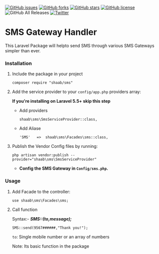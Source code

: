 [![GitHub issues](https://img.shields.io/github/issues/shihabEK/Sms-Gateway-Handler.svg)](https://github.com/shihabEK/Sms-Gateway-Handler/issues)
[![GitHub forks](https://img.shields.io/github/forks/shihabEK/Sms-Gateway-Handler.svg)](https://github.com/shihabEK/Sms-Gateway-Handler/network)
[![GitHub stars](https://img.shields.io/github/stars/shihabEK/Sms-Gateway-Handler.svg)](https://github.com/shihabEK/Sms-Gateway-Handler/stargazers)
[![GitHub license](https://img.shields.io/github/license/shihabEK/Sms-Gateway-Handler.svg)](https://github.com/shihabEK/Sms-Gateway-Handler)
![GitHub All Releases](https://img.shields.io/github/downloads/shihabEK/Sms-Gateway-Handler/total.svg)
[![Twitter](https://img.shields.io/twitter/url/https/github.com/shihabEK/Sms-Gateway-Handler.svg?style=social)](https://twitter.com/intent/tweet?text=Wow:&url=https%3A%2F%2Fgithub.com%2FshihabEK%2FSms-Gateway-Handler)

# SMS Gateway Handler

This Laravel Package will helpto  send SMS through various SMS Gateways simpler than ever.


### Installation


1. Include the package in your project

    ```
    composer require "shaab/sms"
    ```

2. Add the service provider to your `config/app.php` providers array:

    **If you're installing on Laravel 5.5+ skip this step**

    * Add providers
        ```
        shaab\sms\SmsServiceProvider::class,
        ```
    * Add Aliase
        ```
        'SMS'   =>  shaab\sms\Facades\sms::class,
        ```
3. Publish the Vendor Config files by running:

    ```
    php artisan vendor:publish --provider="shaab\sms\SmsServiceProvider"
    ```

    * **Config the SMS Gateway in `Config/sms.php`.**

### Usage

1.  Add Facade to the controller:

    ```
    use shaab\sms\Facades\sms;
    ```
2. Call function

    Syntax:- ***SMS::($to,$message);***

    ```
    SMS::send(9567######,"Thank you!");
    ```


    `to`: Single mobile number or an array of numbers

    Note: Its basic function in the package




